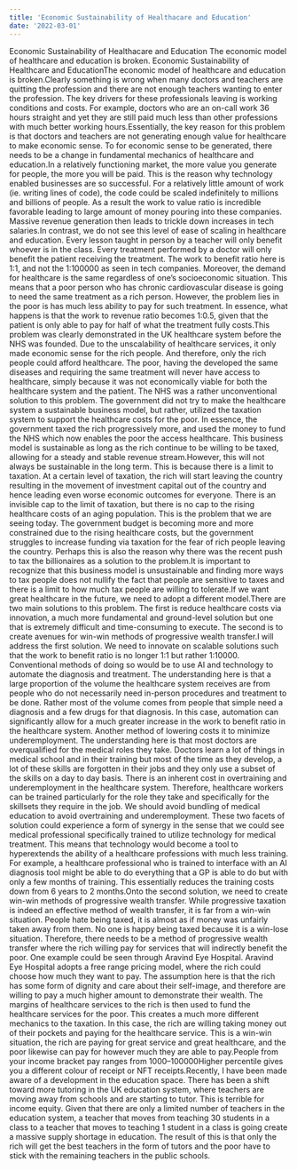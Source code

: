 ```yaml
---
title: 'Economic Sustainability of Healthacare and Education'
date: '2022-03-01'
---
```

Economic Sustainability of Healthacare and Education
The economic model of healthcare and education is broken.
Economic Sustainability of Healthcare and EducationThe economic model of healthcare and education is broken.Clearly something is wrong when many doctors and teachers are quitting the profession and there are not enough teachers wanting to enter the profession. The key drivers for these professionals leaving is working conditions and costs. For example, doctors who are an on-call work 36 hours straight and yet they are still paid much less than other professions with much better working hours.Essentially, the key reason for this problem is that doctors and teachers are not generating enough value for healthcare to make economic sense. To for economic sense to be generated, there needs to be a change in fundamental mechanics of healthcare and education.In a relatively functioning market, the more value you generate for people, the more you will be paid. This is the reason why technology enabled businesses are so successful. For a relatively little amount of work (ie. writing lines of code), the code could be scaled indefinitely to millions and billions of people. As a result the work to value ratio is incredible favorable leading to large amount of money pouring into these companies. Massive revenue generation then leads to trickle down increases in tech salaries.In contrast, we do not see this level of ease of scaling in healthcare and education. Every lesson taught in person by a teacher will only benefit whoever is in the class. Every treatment performed by a doctor will only benefit the patient receiving the treatment. The work to benefit ratio here is 1:1, and not the 1:100000 as seen in tech companies. Moreover, the demand for healthcare is the same regardless of one’s socioeconomic situation. This means that a poor person who has chronic cardiovascular disease is going to need the same treatment as a rich person. However, the problem lies in the poor is has much less ability to pay for such treatment. In essence, what happens is that the work to revenue ratio becomes 1:0.5, given that the patient is only able to pay for half of what the treatment fully costs.This problem was clearly demonstrated in the UK healthcare system before the NHS was founded. Due to the unscalability of healthcare services, it only made economic sense for the rich people. And therefore, only the rich people could afford healthcare. The poor, having the developed the same diseases and requiring the same treatment will never have access to healthcare, simply because it was not economically viable for both the healthcare system and the patient. The NHS was a rather unconventional solution to this problem. The government did not try to make the healthcare system a sustainable business model, but rather, utilized the taxation system to support the healthcare costs for the poor. In essence, the government taxed the rich progressively more, and used the money to fund the NHS which now enables the poor the access healthcare. This business model is sustainable as long as the rich continue to be willing to be taxed, allowing for a steady and stable revenue stream.However, this will not always be sustainable in the long term. This is because there is a limit to taxation. At a certain level of taxation, the rich will start leaving the country resulting in the movement of investment capital out of the country and hence leading even worse economic outcomes for everyone. There is an invisible cap to the limit of taxation, but there is no cap to the rising healthcare costs of an aging population. This is the problem that we are seeing today. The government budget is becoming more and more constrained due to the rising healthcare costs, but the government struggles to increase funding via taxation for the fear of rich people leaving the country. Perhaps this is also the reason why there was the recent push to tax the billionaires as a solution to the problem.It is important to recognize that this business model is unsustainable and finding more ways to tax people does not nullify the fact that people are sensitive to taxes and there is a limit to how much tax people are willing to tolerate.If we want great healthcare in the future, we need to adopt a different model.There are two main solutions to this problem. The first is reduce healthcare costs via innovation, a much more fundamental and ground-level solution but one that is extremely difficult and time-consuming to execute. The second is to create avenues for win-win methods of progressive wealth transfer.I will address the first solution. We need to innovate on scalable solutions such that the work to benefit ratio is no longer 1:1 but rather 1:10000. Conventional methods of doing so would be to use AI and technology to automate the diagnosis and treatment. The understanding here is that a large proportion of the volume the healthcare system receives are from people who do not necessarily need in-person procedures and treatment to be done. Rather most of the volume comes from people that simple need a diagnosis and a few drugs for that diagnosis. In this case, automation can significantly allow for a much greater increase in the work to benefit ratio in the healthcare system. Another method of lowering costs it to minimize underemployment. The understanding here is that most doctors are overqualified for the medical roles they take. Doctors learn a lot of things in medical school and in their training but most of the time as they develop, a lot of these skills are forgotten in their jobs and they only use a subset of the skills on a day to day basis. There is an inherent cost in overtraining and underemployment in the healthcare system. Therefore, healthcare workers can be trained particularly for the role they take and specifically for the skillsets they require in the job. We should avoid bundling of medical education to avoid overtraining and underemployment. These two facets of solution could experience a form of synergy in the sense that we could see medical professional specifically trained to utilize technology for medical treatment. This means that technology would become a tool to hyperextends the ability of a healthcare professions with much less training. For example, a healthcare professional who is trained to interface with an AI diagnosis tool might be able to do everything that a GP is able to do but with only a few months of training. This essentially reduces the training costs down from 6 years to 2 months.Onto the second solution, we need to create win-win methods of progressive wealth transfer. While progressive taxation is indeed an effective method of wealth transfer, it is far from a win-win situation. People hate being taxed, it is almost as if money was unfairly taken away from them. No one is happy being taxed because it is a win-lose situation. Therefore, there needs to be a method of progressive wealth transfer where the rich willing pay for services that will indirectly benefit the poor. One example could be seen through Aravind Eye Hospital. Aravind Eye Hospital adopts a free range pricing model, where the rich could choose how much they want to pay. The assumption here is that the rich has some form of dignity and care about their self-image, and therefore are willing to pay a much higher amount to demonstrate their wealth. The margins of healthcare services to the rich is then used to fund the healthcare services for the poor. This creates a much more different mechanics to the taxation. In this case, the rich are willing taking money out of their pockets and paying for the healthcare service. This is a win-win situation, the rich are paying for great service and great healthcare, and the poor likewise can pay for however much they are able to pay.People from your income bracket pay ranges from 1000–100000Higher percentile gives you a different colour of receipt or NFT receipts.Recently, I have been made aware of a development in the education space. There has been a shift toward more tutoring in the UK education system, where teachers are moving away from schools and are starting to tutor. This is terrible for income equity. Given that there are only a limited number of teachers in the education system, a teacher that moves from teaching 30 students in a class to a teacher that moves to teaching 1 student in a class is going create a massive supply shortage in education. The result of this is that only the rich will get the best teachers in the form of tutors and the poor have to stick with the remaining teachers in the public schools.
